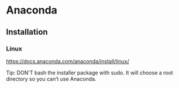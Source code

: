 # Anaconda

## Installation

### Linux

https://docs.anaconda.com/anaconda/install/linux/

Tip: DON'T bash the installer package with sudo. It will choose a root directory so you can’t use Anaconda.

